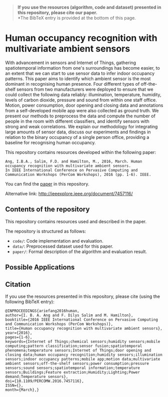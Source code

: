 > **If you use the resources (algorithm, code and dataset) presented in this repository, please cite our paper.**  
*The BibTeX entry is provided at the bottom of this page. 

# Human occupancy recognition with multivariate ambient sensors
With advancement in sensors and Internet of Things, gathering spatiotemporal information from one's surroundings has become easier, to an extent that we can start to use sensor data to infer indoor occupancy patterns. This paper aims to identify which ambient sensor is the most dominant in recognising human presence. Four different types of off-the-shelf sensors from two manufacturers were deployed to ensure that we could collect the following data reliably: illumination, temperature, humidity, levels of carbon dioxide, pressure and sound from within one staff office. Motion, power consumption, door opening and closing data and annotations from a self-developed mobile app were also collected as ground truth. We present our methods to preprocess the data and compute the number of people in the room with different classifiers, and identify sensors with strong and weak correlations. We explain our methodology for integrating large amounts of sensor data, discuss our experiments and findings in relation to the binary occupancy of a single person office, providing a baseline for recognising human occupancy.

This repository contains resources developed within the following paper:

	Ang, I.B.A., Salim, F.D. and Hamilton, M., 2016, March. Human occupancy recognition with multivariate ambient sensors. 
	In IEEE International Conference on Pervasive Computing and Communication Workshops (PerCom Workshops), 2016 (pp. 1-6). IEEE.

You can find the [paper](https://github.com/cruiseresearchgroup/Human-occupancy-recognition-with-multivariate-ambient-sensors/blob/master/paper/ariefang2016human.pdf) in this repository. 

Alternative link: http://ieeexplore.ieee.org/document/7457116/

## Contents of the repository
This repository contains resources used and described in the paper.

The repository is structured as follows:

- `code/`: Code implementation and evaluation.  
- `data/`: Preprocessed dataset used for this paper. 
- `paper/`: Formal description of the algorithm and evaluation result. 

## Possible Applications

## Citation
If you use the resources presented in this repository, please cite (using the following BibTeX entry):
```
@INPROCEEDINGS{ariefang2016human, 
author={I. B. A. Ang and F. Dilys Salim and M. Hamilton}, 
booktitle={2016 IEEE International Conference on Pervasive Computing and Communication Workshops (PerCom Workshops)}, 
title={Human occupancy recognition with multivariate ambient sensors}, 
year={2016}, 
pages={1-6}, 
keywords={Internet of Things;chemical sensors;humidity sensors;mobile computing;pattern classification;sensor fusion;spatiotemporal phenomena;temperature sensors;Internet of Things;door opening and closing data;human occupancy recognition;humidity sensors;illumination sensors;indoor occupancy patterns;mobile app;motion data;multivariate ambient sensors;off-the-shelf sensors;power consumption;pressure sensors;sound sensors;spatiotemporal information;temperature sensors;Buildings;Feature extraction;Humidity;Lighting;Power demand;Temperature sensors}, 
doi={10.1109/PERCOMW.2016.7457116}, 
ISSN={}, 
month={March},}
```
